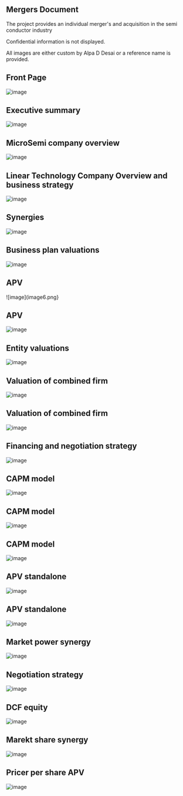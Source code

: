 ## Mergers Document

The project provides an individual merger's and acquisition in the semi conductor industry

Confidential information is not displayed.

All images are either custom by Alpa D Desai or a reference name is provided.

## Front Page
![image](image.png)

## Executive summary
![image](image1.png)

## MicroSemi company overview
![image](image2.png)

## Linear Technology Company Overview and business strategy
![image](image3.png)

## Synergies
![image](image4.png)

## Business plan valuations
![image](image5.png)

## APV 
![image](image6.png}

## APV
![image](image7.png)

## Entity valuations
![image](image8.png)

## Valuation of combined firm
![image](image9.png)

## Valuation of combined firm
![image](image10.png)

## Financing and negotiation strategy
![image](image11.png)

## CAPM model 
![image](image12.png)

## CAPM model 
![image](image13.png)

## CAPM model
![image](image14.png)

## APV standalone
![image](image15.png)

## APV standalone
![image](image16.png)

## Market power synergy
![image](image17.png)

## Negotiation strategy
![image](image18.png)

## DCF equity
![image](image19.png)

## Marekt share synergy
![image](image20.png)

## Pricer per share APV
![image](image21.png)

